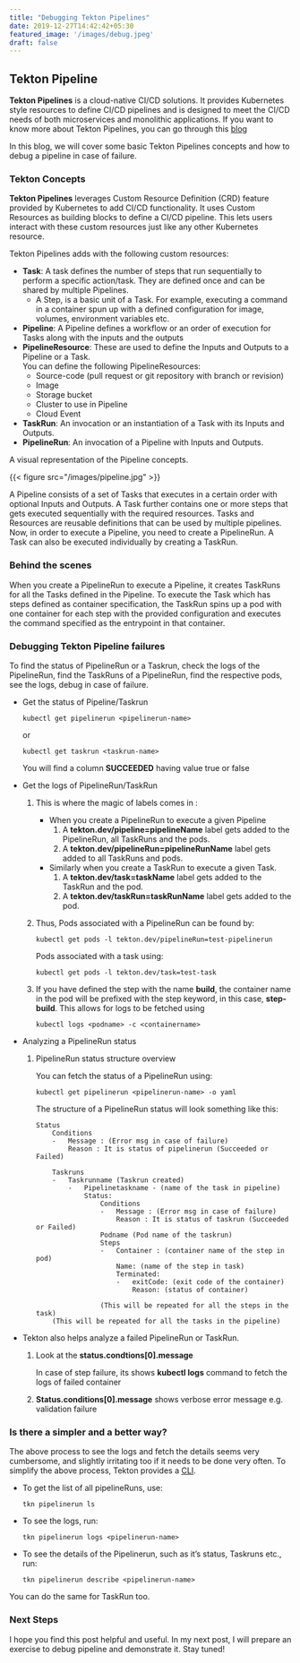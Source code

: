 ```yaml
---
title: "Debugging Tekton Pipelines"
date: 2019-12-27T14:42:42+05:30
featured_image: '/images/debug.jpeg'
draft: false
---
```

## Tekton Pipeline

**Tekton Pipelines** is a cloud-native CI/CD solutions. It provides Kubernetes style resources to define CI/CD pipelines and is designed to meet the CI/CD needs of both microservices and monolithic applications. If you want to know more about Tekton Pipelines, you can go through this [blog](https://medium.com/@nikhilthomas1/cloud-native-cicd-on-openshift-with-openshift-pipelines-tektoncd-pipelines-e944cd10341a7)

In this blog, we will cover some basic Tekton Pipelines concepts and how to debug a pipeline in case of failure.

### Tekton Concepts

**Tekton Pipelines** leverages Custom Resource Definition (CRD) feature provided by Kubernetes to add CI/CD functionality. It uses Custom Resources as building blocks to define a CI/CD pipeline. This lets users interact with these custom resources just like any other Kubernetes resource.

Tekton Pipelines adds with the following custom resources:

 - **Task**: A task defines the number of steps that run sequentially to perform a specific action/task. They are defined once and can be shared by multiple Pipelines.
    * A Step, is a basic unit of a Task. For example, executing a command in a container spun up with a defined configuration for image, volumes, environment variables etc.
 - **Pipeline**: A Pipeline defines a workflow or an order of execution for Tasks along with the inputs and the outputs 
 - **PipelineResource**: These are used to define the Inputs and Outputs to a Pipeline or a Task.  
 You can define the following PipelineResources:
    * Source-code (pull request or git repository with branch or revision)
    * Image
    * Storage bucket
    * Cluster to use in Pipeline
    * Cloud Event
 - **TaskRun**: An invocation or an instantiation of a Task with its Inputs and Outputs.
 - **PipelineRun**: An invocation of a Pipeline with Inputs and Outputs.

A visual representation of the Pipeline concepts.

{{< figure src="/images/pipeline.jpg" >}}

A Pipeline consists of a set of Tasks that executes in a certain order with optional Inputs and Outputs. A Task further contains one or more steps that gets executed sequentially with the required resources. Tasks and Resources are reusable definitions that can be used by multiple pipelines. Now, in order to execute a Pipeline, you need to create a PipelineRun. A Task can also be executed individually by creating a TaskRun.

### Behind the scenes

When you create a PipelineRun to execute a Pipeline, it creates TaskRuns for all the Tasks defined in the Pipeline. To execute the Task which has steps defined as container specification, the TaskRun spins up a pod with one container for each step with the provided configuration and executes the command specified as the entrypoint in that container.

### Debugging Tekton Pipeline failures

To find the status of PipelineRun or a Taskrun, check the logs of the PipelineRun, find the TaskRuns of a PipelineRun, find the respective pods, see the logs, debug in case of failure.

 - Get the status of Pipeline/Taskrun

   ```shell script
   kubectl get pipelinerun <pipelinerun-name>
   ```

   or

   ```shell script
   kubectl get taskrun <taskrun-name>
   ```

   You will find a column **SUCCEEDED** having value true or false

 - Get the logs of PipelineRun/TaskRun

    1. This is where the magic of labels comes in :
       * When you create a PipelineRun to execute a given Pipeline
           1. A **tekton.dev/pipeline=pipelineName** label gets added to the PipelineRun, all TaskRuns and the pods.
           2. A **tekton.dev/pipelineRun=pipelineRunName** label gets added to all TaskRuns and pods.
       * Similarly when you create a TaskRun to execute a given Task.
           1. A **tekton.dev/task=taskName** label gets added to the TaskRun and the pod.
           2. A **tekton.dev/taskRun=taskRunName** label gets added to the pod.
    2. Thus, Pods associated with a PipelineRun can be found by:
       
       ```shell script
       kubectl get pods -l tekton.dev/pipelineRun=test-pipelinerun
       ```
       
       Pods associated with a task using: 
       
       ```shell script
       kubectl get pods -l tekton.dev/task=test-task
       ```

   3. If you have defined the step with the name **build**, the container name in the pod will be prefixed with the step keyword, in this case, **step-build**. This allows for logs to be fetched using 

      ```shell script
      kubectl logs <podname> -c <containername>
      ```

 - Analyzing a PipelineRun status

    1. PipelineRun status structure overview

       You can fetch the status of a PipelineRun using:

       ```shell script
       kubectl get pipelinerun <pipelinerun-name> -o yaml
       ```

       The structure of a PipelineRun status will look something like this:
       ```
       Status
           Conditions
           -   Message : (Error msg in case of failure)
               Reason : It is status of pipelinerun (Succeeded or Failed)
       
           Taskruns
           -   Taskrunname (Taskrun created)
               -   Pipelinetaskname - (name of the task in pipeline)
                   Status:
                       Conditions
                       -   Message : (Error msg in case of failure)
                           Reason : It is status of taskrun (Succeeded or Failed)
                       Podname (Pod name of the taskrun)
                       Steps
                       -   Container : (container name of the step in pod)
                           Name: (name of the step in task)
                           Terminated:
                           -   exitCode: (exit code of the container)
                               Reason: (status of container)
                       
                       (This will be repeated for all the steps in the task)
           (This will be repeated for all the tasks in the pipeline)
       ```
 - Tekton also helps analyze a failed PipelineRun or TaskRun.

    1. Look at the **status.condtions[0].message**

       In case of step failure, its shows **kubectl logs** command to fetch the logs of failed container 

    2. **Status.conditions[0].message** shows verbose error message e.g. validation failure 

### Is there a simpler and a better way?

The above process to see the logs and fetch the details seems very cumbersome, and slightly irritating too if it needs to be done very often. To simplify the above process, Tekton provides a [CLI](https://github.com/tektoncd/cli).

 - To get the list of all pipelineRuns, use:

   ```shell script
   tkn pipelinerun ls
   ```

 - To see the logs, run:

   ```shell script
   tkn pipelinerun logs <pipelinerun-name>
   ```

 - To see the details of the Pipelinerun, such as it’s status, Taskruns etc., run:

   ```shell script
   tkn pipelinerun describe <pipelinerun-name>
   ```

You can do the same for TaskRun too.

### Next Steps

I hope you find this post helpful and useful. In my next post, I will prepare an exercise to debug pipeline and demonstrate it. Stay tuned!


